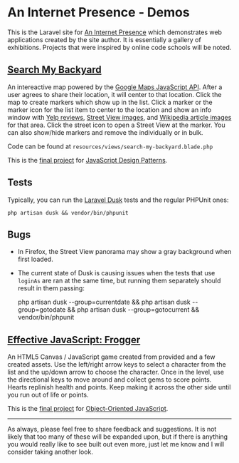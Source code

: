 # An Internet Presence - Demos

This is the Laravel site for [An Internet Presence](http://aninternetpresence.net/) which demonstrates web applications created by the site author. It is essentially a gallery of
exhibitions. Projects that were inspired by online code schools will be noted.

<a href="https://demos.aninternetpresence.net/search-my-backyard" target="_blank"><h2>Search My Backyard</h2></a>

An intereactive map powered by the [Google Maps JavaScript API](https://developers.google.com/maps/documentation/javascript/tutorial). After a user
agrees to share their location, it will center to that location. Click the map to create markers which show up in the list. Click a marker or the
marker icon for the list item to center to the location and show an info window with [Yelp reviews](http://www.yelp.com/developers/documentation), [Street View images](https://developers.google.com/maps/documentation/streetview/intro), and [Wikipedia article images](https://www.mediawiki.org/wiki/API:Main_page) for that area. Click the street icon to open a Street View at the marker. You can also show/hide markers and
remove the individually or in bulk.

Code can be found at `resources/views/search-my-backyard.blade.php`

This is the [final project](https://classroom.udacity.com/courses/ud989/lessons/3580848605/concepts/35254789990923) for [JavaScript Design Patterns](https://www.udacity.com/course/javascript-design-patterns--ud989). 

## Tests
Typically, you can run the [Laravel Dusk](https://laravel.com/docs/5.4/dusk) tests and the regular PHPUnit ones:

    php artisan dusk && vendor/bin/phpunit 

## Bugs
* In Firefox, the Street View panorama may show a gray background when first loaded.
* The current state of Dusk is causing issues when the tests that use `loginAs` are ran at the same time, but running them separately should result in them passing:

    php artisan dusk --group=currentdate && php artisan dusk --group=gotodate && php artisan dusk --group=gotocurrent && vendor/bin/phpunit
    
<a href="https://demos.aninternetpresence.net/frogger" target="_blank"><h2>Effective JavaScript: Frogger</h2></a>

An HTML5 Canvas / JavaScript game created from provided and a few created assets. Use the left/right arrow keys to select a character from the list and the up/down arrow to choose the character. Once in the level, use the directional keys to move around and collect gems to score points. Hearts replinish health and points. Keep making it across the other side until you run out of life or points.

This is the [final project](https://classroom.udacity.com/courses/ud015/lessons/3072058665/concepts/31018886370923) for [Object-Oriented JavaScript](https://www.udacity.com/course/object-oriented-javascript--ud015).

<hr>

As always, please feel free to share feedback and suggestions. It is not likely that too many of these will be expanded upon, but if there is anything you would really like to see built out even more, just let me know and I will consider taking another look.